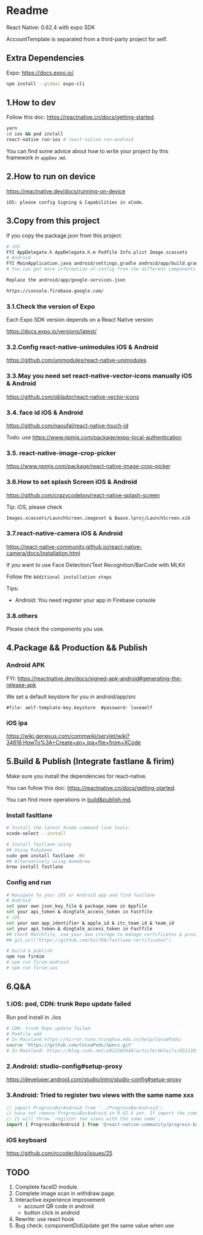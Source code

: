 # Readme

React Native: 0.62.4 with expo SDK

AccountTemplate is separated from a third-party project for aelf.

## Extra Dependencies

Expo: https://docs.expo.io/

```bash
npm install --global expo-cli
```

## 1.How to dev

Follow this doc: https://reactnative.cn/docs/getting-started.

```bash
yarn
cd ios && pod install
react-native run-ios # react-native run-android
```

You can find some advice about how to write your project by this framework in `appDev.md`.

## 2.How to run on device

https://reactnative.dev/docs/running-on-device

`iOS: please config Signing & Capabilities in xCode.`

## 3.Copy from this project

If you copy the package.json from this project.

```bash
# iOS
FYI AppDelegate.h AppDelegate.h.m Podfile Info.plist Image.scassets
# Android
FYI MainApplication.java android/settings.gradle android/app/build.gradle android/build.gradle AndroidManifest.xml:
# You can get more information of config from the different components docs of this project.
```

```bash
Replace the android/app/google-services.json

https://console.firebase.google.com/
```

### 3.1.Check the version of Expo

Each Expo SDK version depends on a React Native version 

https://docs.expo.io/versions/latest/

### 3.2.Config react-native-unimodules iOS & Android

https://github.com/unimodules/react-native-unimodules

### 3.3.May you need set react-native-vector-icons manually iOS & Android

https://github.com/oblador/react-native-vector-icons

### 3.4. face id  iOS & Android

https://github.com/naoufal/react-native-touch-id

Todo: use https://www.npmjs.com/package/expo-local-authentication

### 3.5. react-native-image-crop-picker

https://www.npmjs.com/package/react-native-image-crop-picker

### 3.6.How to set splash Screen iOS & Android

https://github.com/crazycodeboy/react-native-splash-screen

Tip: iOS, please check 

```bash
Images.xcassets/LaunchScreen.imageset & Baase.lproj/LaunchScreen.xib
```

### 3.7.react-native-camera iOS & Android

https://react-native-community.github.io/react-native-camera/docs/installation.html

If you want to use Face Detection/Text Recognition/BarCode with MLKit

Follow the `Additional installation steps`

Tips:

- Android: You need register your app in Firebase console

### 3.8.others

Please check the components you use.

## 4.Package && Production && Publish

### Android APK

FYI: https://reactnative.dev/docs/signed-apk-android#generating-the-release-apk

We set a default keystore for you in android/app/src

`#file: aelf-template-key.keystore  #password: loveaelf`

### iOS ipa

https://wiki.genexus.com/commwiki/servlet/wiki?34616,HowTo%3A+Create+an+.ipa+file+from+XCode

## 5.Build & Publish (Integrate fastlane & firim)

Make sure you install the dependencies for react-native.

You can follow this doc: https://reactnative.cn/docs/getting-started.

You can find more operations in 
[build&publish.md](https://github.com/AElfProject/aelf-boilerplate/blob/dev/web/aelfAccountTemplateRN/build%26publish.md).

### Install fasltlane

```bash
# Install the latest Xcode command line tools:
xcode-select --install

# Install fastlane using
## Using RubyGems
sudo gem install fastlane -NV
## Alternatively using Homebrew
brew install fastlane
```

### Config and run

```bash
# Navigate to your iOS or Android app and find fastlane
# Android
set your own json_key_file & package_name in Appfile
set your api_token & dingtalk_access_token in Fastfile
# iOS
set your own app_identifier & apple_id & itc_team_id & team_id
set your api_token & dingtalk_access_token in Fastfile
## Check Matchfile, use your own storage to manage certificates & provisioning profiles.
## git_url("https://github.com/hzz780/fastlane-certificates")
```

```bash
# build & publish
npm run firmim
# npm run firim:android
# npm run firim:ios
```

## 6.Q&A

### 1.iOS: pod, CDN: trunk Repo update failed

Run pod install in ./ios
```bash
# CDN: trunk Repo update failed
# Podfile add
# In Mainland https://mirror.tuna.tsinghua.edu.cn/help/CocoaPods/
source 'https://github.com/CocoaPods/Specs.git'
# In Mainland: https://blog.csdn.net/u012265444/article/details/83212038
```

### 2.Android: studio-config#setup-proxy

https://developer.android.com/studio/intro/studio-config#setup-proxy

### 3.Android: Tried to register two views with the same name xxx

```javascript
// import ProgressBarAndroid from '../ProgressBarAndroid';
// hava not remove ProgressBarAndroid in 0.62.4 yet. If import the community version,
// It will throw `register two views with the same name`;
import { ProgressBarAndroid } from '@react-native-community/progress-bar-android';
```

### iOS keyboard

https://github.com/rccoder/blog/issues/25

## TODO

1. Complete faceID module.
2. Complete image scan in withdraw page.
3. Interactive experience improvement
    - account QR code in android
    - button click in android
4. Rewrite: use react hook
5. Bug check: componentDidUpdate get the same value when use 
